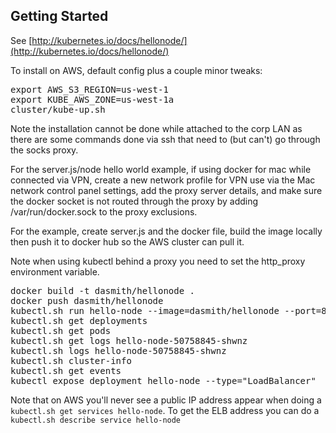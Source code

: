 ## Getting Started
See [http://kubernetes.io/docs/hellonode/](http://kubernetes.io/docs/hellonode/)


To install on AWS, default config plus a couple minor tweaks:

<pre>
export AWS_S3_REGION=us-west-1
export KUBE_AWS_ZONE=us-west-1a
cluster/kube-up.sh 
</pre>

Note the installation cannot be done while attached to the corp LAN as
there are some commands done via ssh that need to 
(but can't) go through the socks proxy.

For the server.js/node hello world example, if using docker for
mac while connected via VPN, create a new network profile
for VPN use via the Mac network control panel settings, add
the proxy server details, and make sure the docker socket is
not routed through the proxy by adding /var/run/docker.sock
to the proxy exclusions.

For the example, create server.js and the docker file, build
the image locally then push it to docker hub so the AWS cluster
can pull it.

Note when using kubectl behind a proxy you need to set the 
http_proxy environment variable.

<pre>
docker build -t dasmith/hellonode .
docker push dasmith/hellonode
kubectl.sh run hello-node --image=dasmith/hellonode --port=8080
kubectl.sh get deployments
kubectl.sh get pods
kubectl.sh get logs hello-node-50758845-shwnz
kubectl.sh logs hello-node-50758845-shwnz
kubectl.sh cluster-info
kubectl.sh get events
kubectl expose deployment hello-node --type="LoadBalancer"
</pre>

Note that on AWS you'll never see a public IP address appear when
doing a `kubectl.sh get services hello-node`. To get the ELB address
you can do a `kubectl.sh describe service hello-node`


